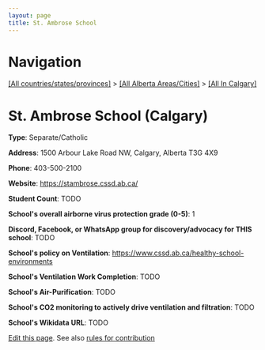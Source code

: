 ```yaml
---
layout: page
title: St. Ambrose School
---
```

# Navigation

[[All countries/states/provinces]](../../..) > [[All Alberta Areas/Cities]](../..) > [[All In Calgary]](..)

# St. Ambrose School (Calgary)

**Type**: Separate/Catholic

**Address**: 1500 Arbour Lake Road NW, Calgary, Alberta T3G 4X9

**Phone**: 403-500-2100

**Website**: <https://stambrose.cssd.ab.ca/>

**Student Count**: TODO

**School's overall airborne virus protection grade (0-5)**: 1

**Discord, Facebook, or WhatsApp group for discovery/advocacy for THIS school**: TODO

**School's policy on Ventilation**: <https://www.cssd.ab.ca/healthy-school-environments>

**School's Ventilation Work Completion**: TODO

**School's Air-Purification**: TODO

**School's CO2 monitoring to actively drive ventilation and filtration**: TODO

**School's Wikidata URL**: TODO


[Edit this page](https://github.com/ventilate-schools/AB/edit/main/./Calgary/St._Ambrose_School.md). See also [rules for contribution](../../../contribution-rules/)